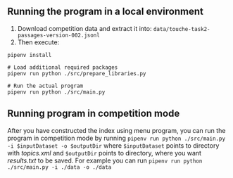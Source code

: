 ## Running the program in a local environment

1. Download competition data and extract it into: `data/touche-task2-passages-version-002.jsonl`
2. Then execute:

```# Install required Python environment
pipenv install

# Load additional required packages
pipenv run python ./src/prepare_libraries.py

# Run the actual program
pipenv run python ./src/main.py
```

## Running program in competition mode

After you have constructed the index using menu program, you can run the program in competition mode by running `pipenv run python ./src/main.py -i $inputDataset -o $outputDir` where `$inputDataset` points to directory with _topics.xml_ and `$outputDir` points to directory, where you want _results.txt_ to be saved. For example you can run `pipenv run python ./src/main.py -i ./data -o ./data`
